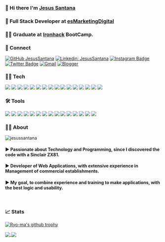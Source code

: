 ### 👋 Hi there I'm [Jesus Santana](https://www.linkedin.com/in/chus-santana/)
### 🚀 Full Stack Developer at [esMarketingDigital](https://esmarketingdigital.com) 


### 👨‍🎓 Graduate at <a href="https://www.ironhack.com/es/desarrollo-web">Ironhack</a> BootCamp.


### 📲 Connect 

[![GitHub JesusSantana](https://img.shields.io/github/followers/jesussantana?label=follow&style=social)](https://github.com/jesussantana)
[![Linkedin: JesusSantana](https://img.shields.io/badge/-JesusSantana-blue?style=flat-square&logo=Linkedin&logoColor=white&link=https://www.linkedin.com/in/chus-santana/)](https://www.linkedin.com/in/chus-santana/)
[![Instagram Badge](https://img.shields.io/badge/-@esmarketingdigital-purple?style=flat&logo=instagram&logoColor=white&link=https://instagram.com/esmarketingdigital/)](https://instagram.com/esmarketingdigital)
[![Twitter Badge](https://img.shields.io/badge/-@esMktDigital-1ca0f1?style=flat&labelColor=1ca0f1&logo=twitter&logoColor=white&link=https://twitter.com/esMktDigital)](https://twitter.com/esMktDigital)
[![Gmail](https://img.shields.io/badge/-Gmail-c14438?style=flat&logo=Gmail&logoColor=white)](mailto:jesus@esmarketingdigital.com)
[![Blogger](https://img.shields.io/badge/-Blogger-E97A10?style=flat&logo=Blogger&logoColor=white)](https://esmarketingdigital.es)
</br>

### 👨‍💻 Tech 
<p>
<img src="https://img.shields.io/badge/Python-3776AB?&style=flat&logo=python&logoColor=ffffff">
<img src="https://img.shields.io/badge/-JavaScript-eed718?style=flat&logo=javascript&logoColor=ffffff">
<img src="http://img.shields.io/badge/-php-7377AD?style=flat&logo=php&logoColor=white">
<img src="http://img.shields.io/badge/-Java-E10000?style=flat&logo=java&logoColor=white">
<img src="http://img.shields.io/badge/c%23%20-%23239120.svg?style=flat&logo=c-sharp&logoColor=white">
<img src="https://img.shields.io/badge/-React-000000?style=flat&logo=react&logoColor=00c8ff">
<img src="https://img.shields.io/badge/redux%20-%23593d88.svg?&style=flat&logo=redux&logoColor=white"/>
<img src="https://img.shields.io/badge/jquery%20-%230769AD.svg?&style=flat&logo=jquery&logoColor=white"/>
<img src="https://img.shields.io/badge/-Node.js-3C873A?style=flat&logo=Node.js&logoColor=white">
<img src="https://img.shields.io/badge/-Express.js-black?style=flat&logo=Express.js&logoColor=white">
<img src="https://img.shields.io/badge/-Ajax.js-blue?style=flat&logo=Ajax.js&logoColor=whitet">
<img src="https://img.shields.io/badge/-HTML5-E34F26?style=flat&logo=html5&logoColor=white"> 
<img src="https://img.shields.io/badge/-CSS3-1572B6?style=flat&logo=css3&logoColor=white">
<img src="https://img.shields.io/badge/material%20ui%20-%230081CB.svg?style=flat&logo=material-ui&logoColor=white">
<img src="https://img.shields.io/badge/-Bootstrap-563D7C?style=flat&logo=bootstrap&logoColor=white">
<img src="https://img.shields.io/badge/-Sass-cc6699?style=flat&logo=sass&logoColor=ffffff">
</p>

### 🛠️ Tools 

<p>
<img src="https://img.shields.io/badge/-MongoDB-4DB33D?style=flat&logo=mongodb&logoColor=FFFFFF">
<img src="https://img.shields.io/badge/-MySQL-F29111?style=flat&logo=mysql&logoColor=FFFFFF">
<img src ="https://img.shields.io/badge/sqlite-%2307405e.svg?&style=flat&logo=sqlite&logoColor=white"/>
<img src="http://img.shields.io/badge/-Git-F1502F?style=flat&logo=git&logoColor=FFFFFF">
<img src="http://img.shields.io/badge/-Github-000000?style=flat&logo=github&logoColor=FFFFFF">
<img src="https://img.shields.io/badge/-Firebase-FFA611?style=flat&logo=firebase&logoColor=FFFFFF">
<img src="http://img.shields.io/badge/-Heroku-430098?style=flat&logo=heroku&logoColor=white">
<img src="https://img.shields.io/badge/AWS%20-%23FF9900.svg?&style=flat&logo=amazon-aws&logoColor=white"/>
<img src="https://img.shields.io/badge/Microsoft_Azure-0089D6?style=flat&logo=microsoft-azure&logoColor=white"/>
<img src="https://img.shields.io/badge/-Apache-red?style=flat&logo=apache&logoColor=white">
<img src="http://img.shields.io/badge/-VS%20Code-007ACC?style=flat&logo=visual%20studio%20code&logoColor=white">
<img src="http://img.shields.io/badge/-NetBeans-9CBF33?style=flat&logo=net20beans&logoColor=white">
<img src="http://img.shields.io/badge/-PhpStorm-885DEE?style=flat&logo=php20storm&logoColor=white">
<img src="https://img.shields.io/badge/-WordPress-blue?style=flat&logo=wordpress&logoColor=white"> 
<img src="https://img.shields.io/badge/-Ubuntu-red?style=fla&logo=ubuntu&logoColor=white">
</p>

### 🙋‍♂️ About 

<img src="https://komarev.com/ghpvc/?username=jesussantana" alt="jesussantana" />


#### ► Passionate about Technology and Programming, since I discovered the code with a Sinclair ZX81.
#### ► Developer of Web Applications, with extensive experience in Management of commercial establishments.
#### ► My goal, to combine experience and training to make applications, with the best logic and usability.  
</br>

### 📈 Stats  
[![Ryo-ma's github trophy](https://github-profile-trophy.vercel.app/?username=jesussantana&row=1)](https://github.com/jesussantana)

<a href="https://github.com/jesussantana/github-readme-stats">
  <img align="center" src="https://github-readme-stats.vercel.app/api?username=jesussantana&show_icons=true&count_private=true&hide=issues" />
</a>
<a href="https://github.com/jesussantana/github-readme-stats">
  <img align="center" src="https://github-readme-stats.vercel.app/api/top-langs/?username=jesussantana&layout=compact" />
</a>
